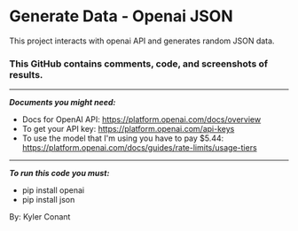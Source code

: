 # Generate Data - Openai JSON
This project interacts with openai API and generates random JSON data.

### This GitHub contains comments, code, and screenshots of results.
-----------------------------------------------------------------------------------
***Documents you might need:***
  - Docs for OpenAI API: https://platform.openai.com/docs/overview
  - To get your API key: https://platform.openai.com/api-keys
  - To use the model that I'm using you have to pay $5.44: https://platform.openai.com/docs/guides/rate-limits/usage-tiers
-----------------------------------------------------------------------------------
***To run this code you must:***
  - pip install openai
  - pip install json


By: Kyler Conant
